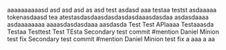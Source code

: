 aaaaaaaaaasd
asd
asd
asd
as
asd
test
asdasd
aaa
testaa
testst
asdaaaaa
tokenasdaasd
tea
atestasdasdaasdasdasdasdaaasdasdaa
asdasdaaaa
asdaaaaaaaa
aaaasdasdasdaaa
aasdasda
Test Test APIaaaa
Testaaasda
Testaa
Testtest
Test
TEsta
Secondary test commit #mention Daniel Minion test fix
Secondary test commit #mention Daniel Minion test fix
a
aaa
a
aa
